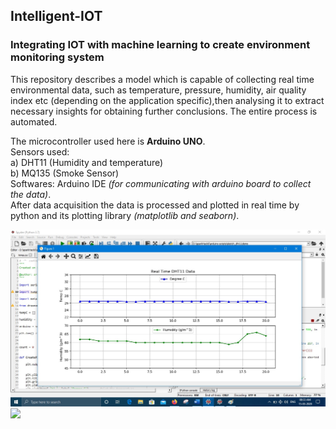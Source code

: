 ## Intelligent-IOT
### Integrating IOT with machine learning to create environment monitoring system
This repository describes a model which is capable of collecting real time environmental data, such as temperature, pressure, humidity, air quality index etc (depending on the application specific),then analysing it to extract necessary insights for obtaining further conclusions. The entire process is automated.

The microcontroller used here is **Arduino UNO**.\
Sensors used:        
a) DHT11 (Humidity and temperature)\
b) MQ135 (Smoke Sensor)\
Softwares:  Arduino IDE _(for communicating with arduino board to collect the data)_.\
After data acquisition the data is processed and plotted in real time by python and its plotting library _(matplotlib and seaborn)_.


![](DHT11/liveDatatempHumidity.jpg)
![](DHT11/arduino_setup.gif)
